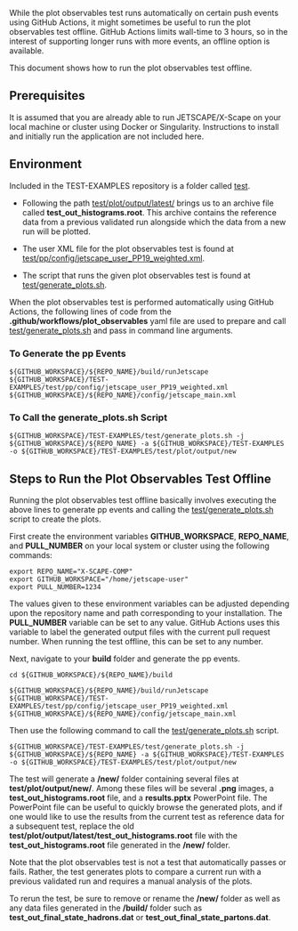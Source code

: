 While the plot observables test runs automatically on certain push events using GitHub Actions, it might sometimes be useful to run the plot observables test offline.  GitHub Actions limits wall-time to 3 hours, so in the interest of supporting longer runs with more events, an offline option is available.

This document shows how to run the plot observables test offline.

## Prerequisites

It is assumed that you are already able to run JETSCAPE/X-Scape on your local machine or cluster using Docker or Singularity.  Instructions to install and initially run the application are not included here.

## Environment

Included in the TEST-EXAMPLES repository is a folder called [test](https://github.com/JETSCAPE/TEST-EXAMPLES/tree/main/test).

* Following the path [test/plot/output/latest/](https://github.com/JETSCAPE/TEST-EXAMPLES/tree/main/test/plot/output/latest) brings us to an archive file called **test_out_histograms.root**.  This archive contains the reference data from a previous validated run alongside which the data from a new run will be plotted.

* The user XML file for the plot observables test is found at [test/pp/config/jetscape_user_PP19_weighted.xml](https://github.com/JETSCAPE/TEST-EXAMPLES/blob/main/test/pp/config/jetscape_user_PP19_weighted.xml).

* The script that runs the given plot observables test is found at [test/generate_plots.sh](https://github.com/JETSCAPE/TEST-EXAMPLES/blob/main/test/generate_plots.sh).

When the plot observables test is performed automatically using GitHub Actions, the following lines of code from the **.github/workflows/plot_observables** yaml file are used to prepare and call [test/generate_plots.sh](https://github.com/JETSCAPE/TEST-EXAMPLES/blob/main/test/generate_plots.sh) and pass in command line arguments.

### To Generate the pp Events
```
${GITHUB_WORKSPACE}/${REPO_NAME}/build/runJetscape ${GITHUB_WORKSPACE}/TEST-EXAMPLES/test/pp/config/jetscape_user_PP19_weighted.xml ${GITHUB_WORKSPACE}/${REPO_NAME}/config/jetscape_main.xml
```

### To Call the generate_plots.sh Script
```
${GITHUB_WORKSPACE}/TEST-EXAMPLES/test/generate_plots.sh -j ${GITHUB_WORKSPACE}/${REPO_NAME} -a ${GITHUB_WORKSPACE}/TEST-EXAMPLES -o ${GITHUB_WORKSPACE}/TEST-EXAMPLES/test/plot/output/new
```

## Steps to Run the Plot Observables Test Offline

Running the plot observables test offline basically involves executing the above lines to generate pp events and calling the [test/generate_plots.sh](https://github.com/JETSCAPE/TEST-EXAMPLES/blob/main/test/generate_plots.sh) script to create the plots.

First create the environment variables **GITHUB_WORKSPACE**, **REPO_NAME**, and **PULL_NUMBER** on your local system or cluster using the following commands:

```
export REPO_NAME="X-SCAPE-COMP"
export GITHUB_WORKSPACE="/home/jetscape-user"
export PULL_NUMBER=1234
```
The values given to these environment variables can be adjusted depending upon the repository name and path corresponding to your installation.  The **PULL_NUMBER** variable can be set to any value.  GitHub Actions uses this variable to label the generated output files with the current pull request number.  When running the test offline, this can be set to any number.

Next, navigate to your **build** folder and generate the pp events.
```
cd ${GITHUB_WORKSPACE}/${REPO_NAME}/build

${GITHUB_WORKSPACE}/${REPO_NAME}/build/runJetscape ${GITHUB_WORKSPACE}/TEST-EXAMPLES/test/pp/config/jetscape_user_PP19_weighted.xml ${GITHUB_WORKSPACE}/${REPO_NAME}/config/jetscape_main.xml
```

Then use the following command to call the [test/generate_plots.sh](https://github.com/JETSCAPE/TEST-EXAMPLES/blob/main/test/generate_plots.sh) script.
```
${GITHUB_WORKSPACE}/TEST-EXAMPLES/test/generate_plots.sh -j ${GITHUB_WORKSPACE}/${REPO_NAME} -a ${GITHUB_WORKSPACE}/TEST-EXAMPLES -o ${GITHUB_WORKSPACE}/TEST-EXAMPLES/test/plot/output/new
```

The test will generate a **/new/** folder containing several files at **test/plot/output/new/**. Among these  files will be several **.png** images, a **test_out_histograms.root** file, and a **results.pptx** PowerPoint file.  The PowerPoint file can be useful to quickly browse the generated plots, and if one would like to use the results from the current test as reference data for a subsequent test, replace the old **test/plot/output/latest/test_out_histograms.root** file with the **test_out_histograms.root** file generated in the **/new/** folder.

Note that the plot observables test is not a test that automatically passes or fails.  Rather, the test generates plots to compare a current run with a previous validated run and requires a manual analysis of the plots.

To rerun the test, be sure to remove or rename the **/new/** folder as well as any data files generated in the **/build/** folder such as **test_out_final_state_hadrons.dat** or **test_out_final_state_partons.dat**.
